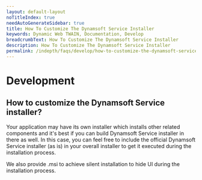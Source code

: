 ```yaml
---
layout: default-layout
noTitleIndex: true
needAutoGenerateSidebar: true
title: How To Customize The Dynamsoft Service Installer
keywords: Dynamic Web TWAIN, Documentation, Develop
breadcrumbText: How To Customize The Dynamsoft Service Installer
description: How To Customize The Dynamsoft Service Installer
permalink: /indepth/faqs/develop/how-to-customize-the-dynamsoft-service-installer.html
---
```


# Development

## How to customize the Dynamsoft Service installer? 

<!--There are some cases where you might not want to use the official installers of Dynamsoft Service. -->

Your application may have its own installer which installs other related components and it's best if you can build Dynamsoft Service installer in there as well. In this case, you can feel free to include the official Dynamsoft Service installer (as is) in your overall installer to get it executed during the installation process.

We also provide .msi to achieve silent installation to hide UI during the installation process.

<!--
### You want to rebrand the installer

The official Dynamsoft Service installer is digitally signed by Dynamsoft Certificates and it also shows multiple labels belonging to Dynamsoft. To rebrand it, you would need a white-label version of it. This usually involves the [Customization Service]({{site.indepth}}development/Pro-service.html#customization-service). Contact [Dynamsoft Support Team]({{site.about}}getsupport.html) for more information.
-->
